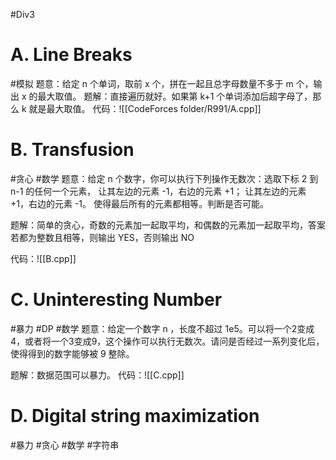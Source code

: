 #Div3

# A. Line Breaks
#模拟
题意：给定 n 个单词，取前 x 个，拼在一起且总字母数量不多于 m 个，输出 x 的最大取值。
题解：直接遍历就好。如果第 k+1 个单词添加后超字母了，那么 k 就是最大取值。
代码：![[CodeForces folder/R991/A.cpp]]

# B. Transfusion
#贪心 #数学
题意：给定 n 个数字，你可以执行下列操作无数次：选取下标 2 到 n-1 的任何一个元素，
	让其左边的元素 -1，右边的元素 +1；
	让其左边的元素 +1，右边的元素 -1。
使得最后所有的元素都相等。判断是否可能。

题解：简单的贪心，奇数的元素加一起取平均，和偶数的元素加一起取平均，答案若都为整数且相等，则输出 YES，否则输出 NO

代码：![[B.cpp]]

# C. Uninteresting Number
#暴力 #DP #数学
题意：给定一个数字 n ，长度不超过 1e5。可以将一个2变成4，或者将一个3变成9，这个操作可以执行无数次。请问是否经过一系列变化后，使得得到的数字能够被 9 整除。

题解：数据范围可以暴力。
代码：![[C.cpp]]

# D. Digital string maximization
#暴力 #贪心 #数学 #字符串 
